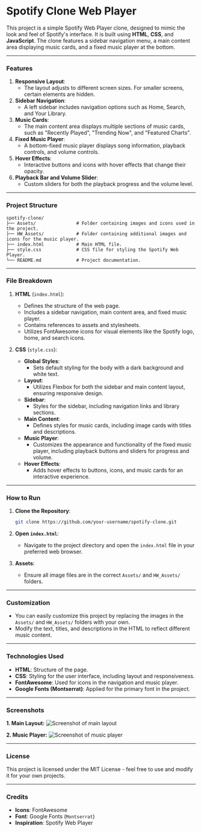 
# Spotify Clone Web Player

This project is a simple Spotify Web Player clone, designed to mimic the look and feel of Spotify's interface. It is built using **HTML**, **CSS**, and **JavaScript**. The clone features a sidebar navigation menu, a main content area displaying music cards, and a fixed music player at the bottom.

---

### Features
1. **Responsive Layout**:
    - The layout adjusts to different screen sizes. For smaller screens, certain elements are hidden.
2. **Sidebar Navigation**:
    - A left sidebar includes navigation options such as Home, Search, and Your Library.
3. **Music Cards**:
    - The main content area displays multiple sections of music cards, such as "Recently Played", "Trending Now", and "Featured Charts".
4. **Fixed Music Player**:
    - A bottom-fixed music player displays song information, playback controls, and volume controls.
5. **Hover Effects**:
    - Interactive buttons and icons with hover effects that change their opacity.
6. **Playback Bar and Volume Slider**:
    - Custom sliders for both the playback progress and the volume level.

---

### Project Structure

```
spotify-clone/
├── Assets/               # Folder containing images and icons used in the project.
├── HW_Assets/            # Folder containing additional images and icons for the music player.
├── index.html            # Main HTML file.
├── style.css             # CSS file for styling the Spotify Web Player.
└── README.md             # Project documentation.
```

---

### File Breakdown

1. **HTML** (`index.html`):
    - Defines the structure of the web page.
    - Includes a sidebar navigation, main content area, and fixed music player.
    - Contains references to assets and stylesheets.
    - Utilizes FontAwesome icons for visual elements like the Spotify logo, home, and search icons.

2. **CSS** (`style.css`):
    - **Global Styles**:
        - Sets default styling for the body with a dark background and white text.
    - **Layout**:
        - Utilizes Flexbox for both the sidebar and main content layout, ensuring responsive design.
    - **Sidebar**:
        - Styles for the sidebar, including navigation links and library sections.
    - **Main Content**:
        - Defines styles for music cards, including image cards with titles and descriptions.
    - **Music Player**:
        - Customizes the appearance and functionality of the fixed music player, including playback buttons and sliders for progress and volume.
    - **Hover Effects**:
        - Adds hover effects to buttons, icons, and music cards for an interactive experience.

---

### How to Run

1. **Clone the Repository**:
   ```bash
   git clone https://github.com/your-username/spotify-clone.git
   ```

2. **Open `index.html`**:
   - Navigate to the project directory and open the `index.html` file in your preferred web browser.
   
3. **Assets**:
   - Ensure all image files are in the correct `Assets/` and `HW_Assets/` folders.

---

### Customization

- You can easily customize this project by replacing the images in the `Assets/` and `HW_Assets/` folders with your own.
- Modify the text, titles, and descriptions in the HTML to reflect different music content.

---

### Technologies Used

- **HTML**: Structure of the page.
- **CSS**: Styling for the user interface, including layout and responsiveness.
- **FontAwesome**: Used for icons in the navigation and music player.
- **Google Fonts (Montserrat)**: Applied for the primary font in the project.

---

### Screenshots

**1. Main Layout:**
![Screenshot of main layout](./Assets/screenshot_main.png)

**2. Music Player:**
![Screenshot of music player](./Assets/screenshot_player.png)

---

### License

This project is licensed under the MIT License - feel free to use and modify it for your own projects.

---

### Credits

- **Icons**: FontAwesome
- **Font**: Google Fonts (`Montserrat`)
- **Inspiration**: Spotify Web Player
